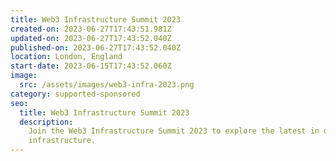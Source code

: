 ```yaml
---
title: Web3 Infrastructure Summit 2023
created-on: 2023-06-27T17:43:51.981Z
updated-on: 2023-06-27T17:43:52.040Z
published-on: 2023-06-27T17:43:52.040Z
location: London, England
start-date: 2023-06-15T17:43:52.060Z
image:
  src: /assets/images/web3-infra-2023.png
category: supported-sponsored
seo:
  title: Web3 Infrastructure Summit 2023
  description:
    Join the Web3 Infrastructure Summit 2023 to explore the latest in decentralized
    infrastructure.
---
```

